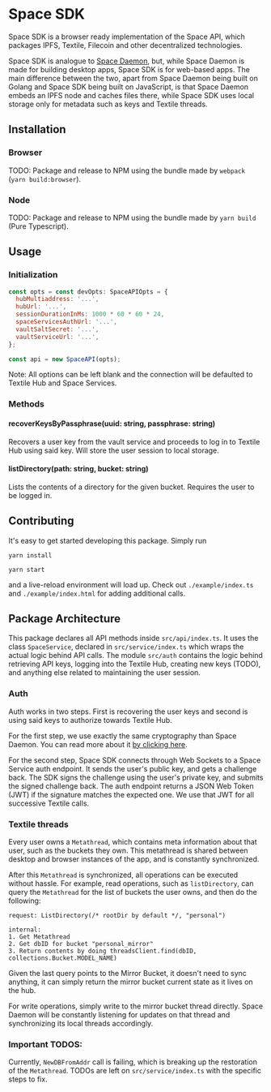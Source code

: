 # Space SDK

Space SDK is a browser ready implementation of the Space API, which packages IPFS, Textile, Filecoin and other decentralized technologies.

Space SDK is analogue to [Space Daemon](https://github.com/FleekHQ/space-daemon), but, while Space Daemon is made for building desktop apps, Space SDK is for web-based apps. The main difference between the two, apart from Space Daemon being built on Golang and Space SDK being built on JavaScript, is that Space Daemon embeds an IPFS node and caches files there, while Space SDK uses local storage only for metadata such as keys and Textile threads.

## Installation

### Browser

TODO: Package and release to NPM using the bundle made by `webpack` (`yarn build:browser`).

### Node

TODO: Package and release to NPM using the bundle made by `yarn build` (Pure Typescript).

## Usage

### Initialization

```javascript
const opts = const devOpts: SpaceAPIOpts = {
  hubMultiaddress: '...',
  hubUrl: '...',
  sessionDurationInMs: 1000 * 60 * 60 * 24,
  spaceServicesAuthUrl: '...',
  vaultSaltSecret: '...',
  vaultServiceUrl: '...',
};

const api = new SpaceAPI(opts);
```

Note: All options can be left blank and the connection will be defaulted to Textile Hub and Space Services.

### Methods

#### recoverKeysByPassphrase(uuid: string, passphrase: string)

Recovers a user key from the vault service and proceeds to log in to Textile Hub using said key. Will store the user session to local storage.

#### listDirectory(path: string, bucket: string)

Lists the contents of a directory for the given bucket. Requires the user to be logged in.


## Contributing

It's easy to get started developing this package. Simply run

`yarn install`

`yarn start`

and a live-reload environment will load up. Check out `./example/index.ts` and `./example/index.html` for adding additional calls.

## Package Architecture

This package declares all API methods inside `src/api/index.ts`. It uses the class `SpaceService`, declared in `src/service/index.ts` which wraps the actual logic behind API calls. The module `src/auth` contains the logic behind retrieving API keys, logging into the Textile Hub, creating new keys (TODO), and anything else related to maintaining the user session.

### Auth

Auth works in two steps. First is recovering the user keys and second is using said keys to authorize towards Textile Hub.

For the first step, we use exactly the same cryptography than Space Daemon. You can read more about it [by clicking here](https://docs.fleek.co/space-daemon/crypto/).

For the second step, Space SDK connects through Web Sockets to a Space Service auth endpoint. It sends the user's public key, and gets a challenge back. The SDK signs the challenge using the user's private key, and submits the signed challenge back. The auth endpoint returns a JSON Web Token (JWT) if the signature matches the expected one. We use that JWT for all successive Textile calls.

### Textile threads

Every user owns a `Metathread`, which contains meta information about that user, such as the buckets they own. This metathread is shared between desktop and browser instances of the app, and is constantly synchronized.

After this `Metathread` is synchronized, all operations can be executed without hassle. For example, read operations, such as `listDirectory`, can query the `Metathread` for the list of buckets the user owns, and then do the following:

```
request: ListDirectory(/* rootDir by default */, "personal")

internal:
1. Get Metathread
2. Get dbID for bucket "personal_mirror"
3. Return contents by doing threadsClient.find(dbID, collections.Bucket.MODEL_NAME)
```

Given the last query points to the Mirror Bucket, it doesn't need to sync anything, it can simply return the mirror bucket current state as it lives on the hub.

For write operations, simply write to the mirror bucket thread directly. Space Daemon will be constantly listening for updates on that thread and synchronizing its local threads accordingly.

### Important TODOS:

Currently, `NewDBFromAddr` call is failing, which is breaking up the restoration of the `Metathread`. TODOs are left on `src/service/index.ts` with the specific steps to fix.
